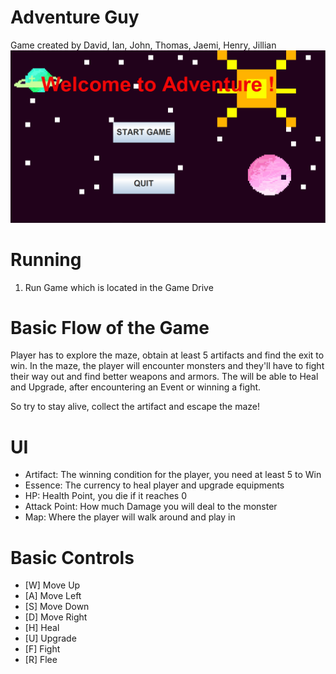 # Adventure Guy
Game created by David, Ian, John, Thomas, Jaemi, Henry, Jillian
![Adventure Guy Image](https://github.com/CSC207-2022F-UofT/course-project-rogue/blob/main/pictures/Menu%20Sample.PNG?raw=true)
# Running
1. Run Game which is located in the Game Drive

# Basic Flow of the Game
Player has to explore the maze, obtain at least 5 artifacts and find the exit to win. 
In the maze, the player will encounter monsters and they'll have to fight their way out and find better weapons and armors.
The will be able to Heal and Upgrade, after encountering an Event or winning a fight.

So try to stay alive, collect the artifact and escape the maze!

# UI
* Artifact: The winning condition for the player, you need at least 5 to Win
* Essence: The currency to heal player and upgrade equipments
* HP: Health Point, you die if it reaches 0
* Attack Point: How much Damage you will deal to the monster
* Map: Where the player will walk around and play in


# Basic Controls
* [W] Move Up
* [A] Move Left
* [S] Move Down
* [D] Move Right
* [H] Heal
* [U] Upgrade
* [F] Fight
* [R] Flee

